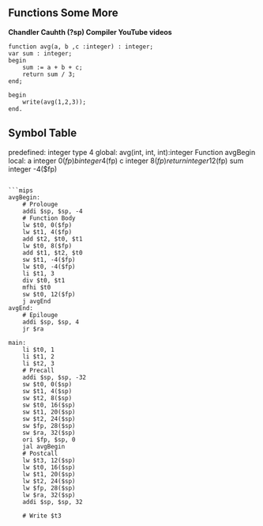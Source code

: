 ## Functions Some More 
**Chandler Cauhth (?sp) Compiler YouTube videos**
```cpsl
function avg(a, b ,c :integer) : integer;
var sum : integer;
begin
    sum := a + b + c;
    return sum / 3;
end;

begin
    write(avg(1,2,3));
end.
```

Symbol Table
----------------
predefined:
    integer type    4
global:
    avg(int, int, int):integer Function avgBegin
local:
    a   integer 0($fp)
    b   integer 4($fp)
    c   integer 8($fp)
    return  integer 12($fp)
    sum integer -4($fp)
```

```mips
avgBegin:
    # Prolouge
    addi $sp, $sp, -4
    # Function Body
    lw $t0, 0($fp)
    lw $t1, 4($fp)
    add $t2, $t0, $t1
    lw $t0, 8($fp)
    add $t1, $t2, $t0
    sw $t1, -4($fp)
    lw $t0, -4($fp)
    li $t1, 3
    div $t0, $t1
    mfhi $t0
    sw $t0, 12($fp)
    j avgEnd
avgEnd:
    # Epilouge
    addi $sp, $sp, 4
    jr $ra

main:
    li $t0, 1
    li $t1, 2
    li $t2, 3
    # Precall
    addi $sp, $sp, -32
    sw $t0, 0($sp)
    sw $t1, 4($sp)
    sw $t2, 8($sp)
    sw $t0, 16($sp)
    sw $t1, 20($sp)
    sw $t2, 24($sp)
    sw $fp, 28($sp)
    sw $ra, 32($sp)
    ori $fp, $sp, 0
    jal avgBegin
    # Postcall
    lw $t3, 12($sp)
    lw $t0, 16($sp)
    lw $t1, 20($sp)
    lw $t2, 24($sp)
    lw $fp, 28($sp)
    lw $ra, 32($sp)
    addi $sp, $sp, 32

    # Write $t3
```